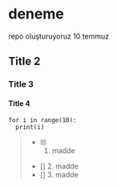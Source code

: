 # deneme
repo oluşturuyoruz 10 temmuz

## Title 2
### Title 3
#### Title 4

    for i in range(10):
      print(i)


> - [x] 1. madde
> - [] 2. madde
> - [] 3. madde
